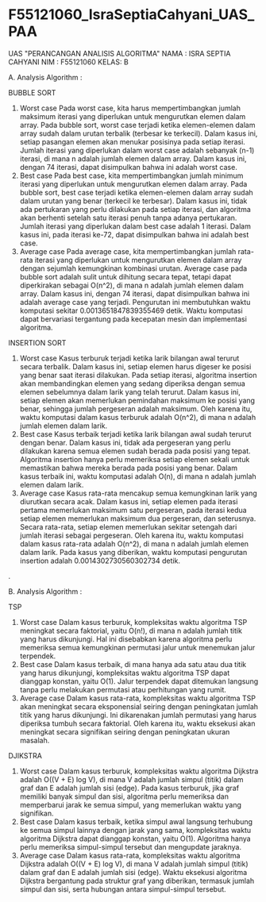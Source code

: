 # F55121060_IsraSeptiaCahyani_UAS_PAA

UAS "PERANCANGAN ANALISIS ALGORITMA"
NAMA : ISRA SEPTIA CAHYANI
NIM  : F55121060
KELAS: B

A. Analysis Algorithm :

   BUBBLE SORT
   1. Worst case
      Pada worst case, kita harus mempertimbangkan jumlah maksimum iterasi yang diperlukan untuk mengurutkan elemen dalam array. Pada bubble sort, worst case terjadi ketika
      elemen-elemen dalam array sudah dalam urutan terbalik (terbesar ke terkecil). Dalam kasus ini, setiap pasangan elemen akan menukar posisinya pada setiap iterasi.
      Jumlah iterasi yang diperlukan dalam worst case adalah sebanyak (n-1) iterasi, di mana n adalah jumlah elemen dalam array. Dalam kasus ini, dengan 74 iterasi,
      dapat disimpulkan bahwa ini adalah worst case.
   3. Best case
      Pada best case, kita mempertimbangkan jumlah minimum iterasi yang diperlukan untuk mengurutkan elemen dalam array. Pada bubble sort, best case terjadi ketika
      elemen-elemen dalam array sudah dalam urutan yang benar (terkecil ke terbesar). Dalam kasus ini, tidak ada pertukaran yang perlu dilakukan pada setiap iterasi,
      dan algoritma akan berhenti setelah satu iterasi penuh tanpa adanya pertukaran. Jumlah iterasi yang diperlukan dalam best case adalah 1 iterasi. Dalam kasus ini,
      pada iterasi ke-72, dapat disimpulkan bahwa ini adalah best case.
   5. Average case
      Pada average case, kita mempertimbangkan jumlah rata-rata iterasi yang diperlukan untuk mengurutkan elemen dalam array dengan sejumlah kemungkinan kombinasi urutan.
      Average case pada bubble sort adalah sulit untuk dihitung secara tepat, tetapi dapat diperkirakan sebagai O(n^2), di mana n adalah jumlah elemen dalam array.
      Dalam kasus ini, dengan 74 iterasi, dapat disimpulkan bahwa ini adalah average case yang terjadi.
    Pengurutan ini membutuhkan waktu komputasi sekitar 0.0013651847839355469 detik. Waktu komputasi dapat bervariasi tergantung pada kecepatan mesin dan implementasi algoritma.

   INSERTION SORT
   1. Worst case
      Kasus terburuk terjadi ketika larik bilangan awal terurut secara terbalik. Dalam kasus ini, setiap elemen harus digeser ke posisi yang benar saat iterasi dilakukan.
      Pada setiap iterasi, algoritma insertion akan membandingkan elemen yang sedang diperiksa dengan semua elemen sebelumnya dalam larik yang telah terurut.
      Dalam kasus ini, setiap elemen akan memerlukan pemindahan maksimum ke posisi yang benar, sehingga jumlah pergeseran adalah maksimum. Oleh karena itu,
      waktu komputasi dalam kasus terburuk adalah O(n^2), di mana n adalah jumlah elemen dalam larik.
   3. Best case
      Kasus terbaik terjadi ketika larik bilangan awal sudah terurut dengan benar. Dalam kasus ini, tidak ada pergeseran yang perlu dilakukan karena semua elemen sudah
      berada pada posisi yang tepat. Algoritma insertion hanya perlu memeriksa setiap elemen sekali untuk memastikan bahwa mereka berada pada posisi yang benar.
      Dalam kasus terbaik ini, waktu komputasi adalah O(n), di mana n adalah jumlah elemen dalam larik.
   5. Average case
      Kasus rata-rata mencakup semua kemungkinan larik yang diurutkan secara acak. Dalam kasus ini, setiap elemen pada iterasi pertama memerlukan maksimum satu pergeseran,
      pada iterasi kedua setiap elemen memerlukan maksimum dua pergeseran, dan seterusnya. Secara rata-rata, setiap elemen memerlukan sekitar setengah dari jumlah iterasi
      sebagai pergeseran. Oleh karena itu, waktu komputasi dalam kasus rata-rata adalah O(n^2), di mana n adalah jumlah elemen dalam larik.
    Pada kasus yang diberikan, waktu komputasi pengurutan insertion adalah 0.0014302730560302734 detik.


.

      
B. Analysis Algorithm :

   TSP
   1. Worst case
      Dalam kasus terburuk, kompleksitas waktu algoritma TSP meningkat secara faktorial, yaitu O(n!), di mana n adalah jumlah titik yang harus dikunjungi.
      Hal ini disebabkan karena algoritma perlu memeriksa semua kemungkinan permutasi jalur untuk menemukan jalur terpendek.
   3. Best case
      Dalam kasus terbaik, di mana hanya ada satu atau dua titik yang harus dikunjungi, kompleksitas waktu algoritma TSP dapat dianggap konstan, yaitu O(1).
      Jalur terpendek dapat ditemukan langsung tanpa perlu melakukan permutasi atau perhitungan yang rumit.
   5. Average case
      Dalam kasus rata-rata, kompleksitas waktu algoritma TSP akan meningkat secara eksponensial seiring dengan peningkatan jumlah titik yang harus dikunjungi.
      Ini dikarenakan jumlah permutasi yang harus diperiksa tumbuh secara faktorial. Oleh karena itu, waktu eksekusi akan meningkat secara signifikan seiring
      dengan peningkatan ukuran masalah.
      
   DJIKSTRA
   1. Worst case
      Dalam kasus terburuk, kompleksitas waktu algoritma Dijkstra adalah O((V + E) log V), di mana V adalah jumlah simpul (titik) dalam graf dan E adalah jumlah
      sisi (edge). Pada kasus terburuk, jika graf memiliki banyak simpul dan sisi, algoritma perlu memeriksa dan memperbarui jarak ke semua simpul, yang memerlukan
      waktu yang signifikan.
   3. Best case
      Dalam kasus terbaik, ketika simpul awal langsung terhubung ke semua simpul lainnya dengan jarak yang sama, kompleksitas waktu algoritma Dijkstra dapat
      dianggap konstan, yaitu O(1). Algoritma hanya perlu memeriksa simpul-simpul tersebut dan mengupdate jaraknya.
   4. Average case
      Dalam kasus rata-rata, kompleksitas waktu algoritma Dijkstra adalah O((V + E) log V), di mana V adalah jumlah simpul (titik) dalam graf dan E adalah
      jumlah sisi (edge). Waktu eksekusi algoritma Dijkstra bergantung pada struktur graf yang diberikan, termasuk jumlah simpul dan sisi, serta hubungan antara
      simpul-simpul tersebut.
